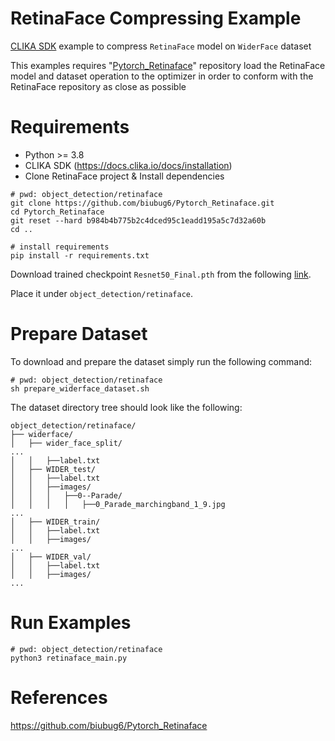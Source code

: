 # RetinaFace Compressing Example

<ins>CLIKA SDK</ins> example to compress `RetinaFace` model on `WiderFace` dataset

This examples requires "[Pytorch_Retinaface](https://github.com/biubug6/Pytorch_Retinaface.git)" repository load the RetinaFace
model and dataset  operation to the optimizer in order to conform with the RetinaFace repository as close as possible


# Requirements

- Python >= 3.8
- CLIKA SDK (https://docs.clika.io/docs/installation)
- Clone RetinaFace project & Install dependencies

```
# pwd: object_detection/retinaface
git clone https://github.com/biubug6/Pytorch_Retinaface.git
cd Pytorch_Retinaface
git reset --hard b984b4b775b2c4dced95c1eadd195a5c7d32a60b
cd ..

# install requirements
pip install -r requirements.txt
```

Download trained checkpoint `Resnet50_Final.pth` from the following [link](https://drive.google.com/drive/folders/1oZRSG0ZegbVkVwUd8wUIQx8W7yfZ_ki1).

Place it under `object_detection/retinaface`.

# Prepare Dataset

To download and prepare the dataset simply run the following command:

```
# pwd: object_detection/retinaface
sh prepare_widerface_dataset.sh
```

The dataset directory tree should look like the following:

```
object_detection/retinaface/
├── widerface/
│   ├── wider_face_split/
...
│   │   ├──label.txt
│   ├── WIDER_test/
│   │   ├──label.txt
│   │   ├──images/
│   │   │   ├──0--Parade/
│   │   │   │   ├──0_Parade_marchingband_1_9.jpg
...
│   ├── WIDER_train/
│   │   ├──label.txt
│   │   ├──images/
...
│   ├── WIDER_val/
│   │   ├──label.txt
│   │   ├──images/
...
```

# Run Examples

```
# pwd: object_detection/retinaface
python3 retinaface_main.py
```

# References

https://github.com/biubug6/Pytorch_Retinaface